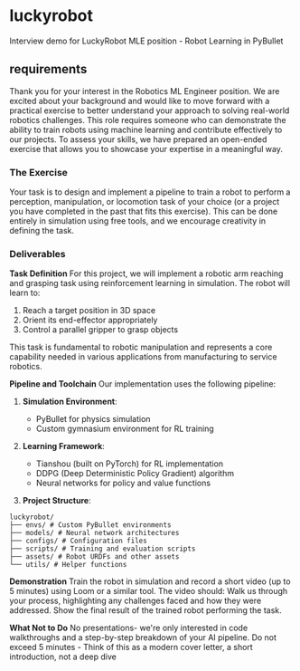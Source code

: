 # luckyrobot
Interview demo for LuckyRobot MLE position - Robot Learning in PyBullet

## requirements

Thank you for your interest in the Robotics ML Engineer position. We are excited about your background and would like to move forward with a practical exercise to better understand your approach to solving real-world robotics challenges.
This role requires someone who can demonstrate the ability to train robots using machine learning and contribute effectively to our projects. To assess your skills, we have prepared an open-ended exercise that allows you to showcase your expertise in a meaningful way.

### The Exercise
Your task is to design and implement a pipeline to train a robot to perform a perception, manipulation, or locomotion task of your choice (or a project you have completed in the past that fits this exercise). This can be done entirely in simulation using free tools, and we encourage creativity in defining the task.

### Deliverables

**Task Definition**
For this project, we will implement a robotic arm reaching and grasping task using reinforcement learning in simulation. The robot will learn to:
1. Reach a target position in 3D space
2. Orient its end-effector appropriately
3. Control a parallel gripper to grasp objects

This task is fundamental to robotic manipulation and represents a core capability needed in various applications from manufacturing to service robotics.

**Pipeline and Toolchain**
Our implementation uses the following pipeline:

1. **Simulation Environment**: 
   - PyBullet for physics simulation
   - Custom gymnasium environment for RL training

2. **Learning Framework**:
   - Tianshou (built on PyTorch) for RL implementation
   - DDPG (Deep Deterministic Policy Gradient) algorithm
   - Neural networks for policy and value functions

3. **Project Structure**:

```
luckyrobot/
├── envs/ # Custom PyBullet environments
├── models/ # Neural network architectures
├── configs/ # Configuration files
├── scripts/ # Training and evaluation scripts
├── assets/ # Robot URDFs and other assets
└── utils/ # Helper functions
```
**Demonstration**
Train the robot in simulation and record a short video (up to 5 minutes) using Loom or a similar tool. The video should:
Walk us through your process, highlighting any challenges faced and how they were addressed.
Show the final result of the trained robot performing the task.

**What Not to Do**
No presentations- we're only interested in code walkthroughs and a step-by-step breakdown of your AI pipeline.
Do not exceed 5 minutes - Think of this as a modern cover letter, a short introduction, not a deep dive

